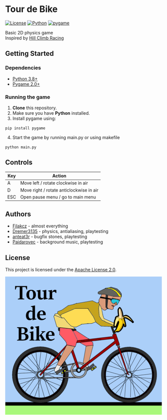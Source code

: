 # Tour de Bike
[![License](https://img.shields.io/badge/License-Apache_2.0-blue.svg)](LICENSE)
[![Python](https://img.shields.io/badge/Python-3.8%2B-blue?logo=python)](https://www.python.org/)
[![pygame](https://img.shields.io/badge/pygame-2.0%2B-green?logo=pygame)](https://www.pygame.org/)

Basic 2D physics game <br>
Inspired by [Hill Climb Racing](https://play.google.com/store/apps/details?id=com.fingersoft.hillclimb) <br>

## Getting Started
### Dependencies
- [Python 3.8+](https://www.python.org/downloads/)
- [Pygame 2.0+](https://www.pygame.org/)

### Running the game
1. **Clone** this repository.
2. Make sure you have **Python** installed.
3. Install pygame using: 
``` 
pip install pygame
```
4. Start the game by running main.py or using makefile
```
python main.py
```
## Controls
| Key | Action |
| --- | --- |
| A | Move left / rotate clockwise in air |
| D | Move right / rotate anticlockwise in air |
| ESC | Open pause menu / go to main menu |

## Authors
- [Filakcz](https://github.com/Filakcz) - almost everything
- [Dremer3135](https://github.com/Dremer3135) - physics, antialiasing, playtesting
- [anteat3r](https://github.com/anteat3r/) - bugfix stones, playtesting
- [Paidarovec](https://github.com/HeatLair814) - background music, playtesting

## License

This project is licensed under the [Apache License 2.0](LICENSE).

![Thumbnail](img/thumbnail.png)